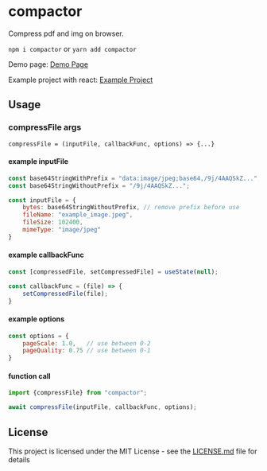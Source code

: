 # compactor

Compress pdf and img on browser.

`npm i compactor` or `yarn add compactor`

Demo page: [Demo Page](https://tt-p.github.io/compactor-demo/)

Example project with react: [Example Project](https://github.com/tt-p/compactor-demo)

## Usage

### compressFile args

`compressFile = (inputFile, callbackFunc, options) => {...}`
#### example inputFile
```js
const base64StringWithPrefix = "data:image/jpeg;base64,/9j/4AAQSkZ...";
const base64StringWithoutPrefix = "/9j/4AAQSkZ...";

const inputFile = {
    bytes: base64StringWithoutPrefix, // remove prefix before use
    fileName: "example_image.jpeg",
    fileSize: 102400,
    mimeType: "image/jpeg"
}
```
#### example callbackFunc
```js
const [compressedFile, setCompressedFile] = useState(null);

const callbackFunc = (file) => {
    setCompressedFile(file);
}
```
#### example options
```js
const options = {
    pageScale: 1.0,   // use between 0-2
    pageQuality: 0.75 // use between 0-1
}
```
#### function call
```js
import {compressFile} from "compactor";

await compressFile(inputFile, callbackFunc, options);
```

## License

This project is licensed under the MIT License - see the [LICENSE.md](LICENSE.md) file for details